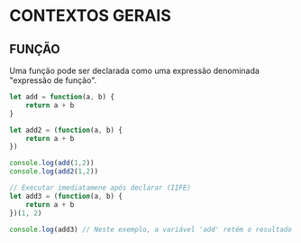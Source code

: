 # CONTEXTOS GERAIS

## FUNÇÃO

Uma função pode ser declarada como uma expressão denominada "expressão de função".

```javascript
let add = function(a, b) {
    return a + b
}

let add2 = (function(a, b) {
    return a + b
})

console.log(add(1,2))
console.log(add2(1,2))

// Executar imediatamene após declarar (IIFE)
let add3 = (function(a, b) {
    return a + b
})(1, 2)

console.log(add3) // Neste exemplo, a variável 'add' retém o resultado da chamada de função
```
